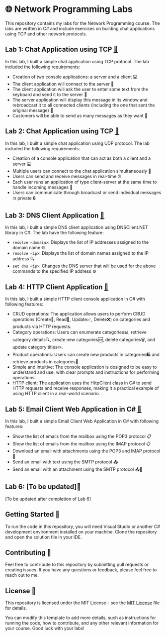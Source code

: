 # 🌐 Network Programming Labs

This repository contains my labs for the Network Programming course. The labs are written in C# and include exercises on building chat applications using TCP and other network protocols.

## Lab 1: Chat Application using TCP [🔗](https://github.com/BarganConstantin/Network_Programming/tree/main/Lab%231)

In this lab, I built a simple chat application using TCP protocol. The lab included the following requirements:

- Creation of two console applications: a server and a client 💻
- The client application will connect to the server 🤝
- The client application will ask the user to enter some text from the keyboard and send it to the server 💬
- The server application will display this message in its window and rebroadcast it to all connected clients (including the one that sent the original message) 📩
- Customers will be able to send as many messages as they want 🔄

## Lab 2: Chat Application using TCP [🔗](https://github.com/BarganConstantin/Network_Programming/tree/main/Lab%232)

In this lab, I built a simple chat application using UDP protocol. The lab included the following requirements:

- Creation of a console application that can act as both a client and a server 💻
- Multiple users can connect to the chat application simultaneously 👥
- Users can send and receive messages in real-time ⏰
- Each user runs an application of type client-server at the same time to handle incoming messages 📱
- Users can communicate through broadcast or send individual messages in private 🔒

## Lab 3:  DNS Client Application [🔗](https://github.com/BarganConstantin/Network_Programming/tree/main/Lab%233)

In this lab, I built a simple DNS client application using DNSClient.NET library in C#. The lab have the following feature:

- `resolve <domain>`: Displays the list of IP addresses assigned to the domain name 🌐
- `resolve <ip>`: Displays the list of domain names assigned to the IP address 🔍
- `set dns <ip>`: Changes the DNS server that will be used for the above commands to the specified IP address ⚙️

## Lab 4: HTTP Client Application [🔗](https://github.com/BarganConstantin/Network_Programming/tree/main/Lab%234)

In this lab, I built a simple HTTP client console application in C# with following features: 

- CRUD operations: The application allows users to perform CRUD operations (Create📝, Read📖, Update📈, Delete❌) on categories and products via HTTP requests.
- Category operations: Users can enumerate categories📊, retrieve category details🔍, create new categories🆕, delete categories🗑️, and update category titles✏️.
- Product operations: Users can create new products in categories🛍️ and retrieve products in categories🔎.
- Simple and intuitive: The console application is designed to be easy to understand and use, with clear prompts and instructions for performing operations.
- HTTP client: The application uses the HttpClient class in C# to send HTTP requests and receive responses, making it a practical example of using HTTP client in a real-world scenario.

## Lab 5: Email Client Web Application in C# [🔗](https://github.com/BarganConstantin/Network_Programming/tree/main/Lab%235)
In this lab, I built a simple Email Client Web Application in C# with following features: 

- Show the list of emails from the mailbox using the POP3 protocol 📋
- Show the list of emails from the mailbox using the IMAP protocol 📋
- Download an email with attachments using the POP3 and IMAP protocol 📩
- Send an email with text using the SMTP protocol 📤
- Send an email with an attachment using the SMTP protocol 📤📎

## Lab 6: [To be updated]🔄

[To be updated after completion of Lab 6]

## Getting Started 🚀

To run the code in this repository, you will need Visual Studio or another C# development environment installed on your machine. Clone the repository and open the solution file in your IDE.

## Contributing 🤝

Feel free to contribute to this repository by submitting pull requests or creating issues. If you have any questions or feedback, please feel free to reach out to me.

## License 📝

This repository is licensed under the MIT License - see the [MIT License](https://opensource.org/licenses/MIT) file for details.

You can modify this template to add more details, such as instructions for running the code, how to contribute, and any other relevant information for your course. Good luck with your labs!
